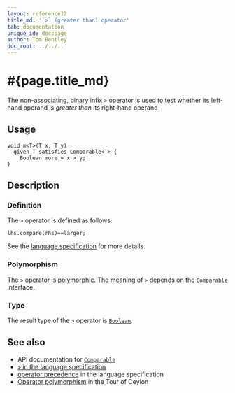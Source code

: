 ```yaml
---
layout: reference12
title_md: '`>` (greater than) operator'
tab: documentation
unique_id: docspage
author: Tom Bentley
doc_root: ../../..
---
```


# #{page.title_md}

The non-associating, binary infix `>` operator is used to test whether its left-hand 
operand is *greater than* its right-hand operand

## Usage 

<!-- try: -->
    void m<T>(T x, T y) 
      given T satisfies Comparable<T> {
        Boolean more = x > y;
    }

## Description

### Definition

The `>` operator is defined as follows:

<!-- check:none -->
<!-- try: -->
    lhs.compare(rhs)==larger;

See the [language specification](#{site.urls.spec_current}#equalitycomparison) for more details.

### Polymorphism

The `>` operator is [polymorphic](#{page.doc_root}/reference/operator/operator-polymorphism). 
The meaning of `>` depends on the 
[`Comparable`](#{site.urls.apidoc_1_1}/Comparable.type.html) interface.

### Type

The result type of the `>` operator is [`Boolean`](#{site.urls.apidoc_1_1}/Boolean.type.html).

## See also

* API documentation for [`Comparable`](#{site.urls.apidoc_1_1}/Comparable.type.html)
* [`>` in the language specification](#{site.urls.spec_current}#equalitycomparison)
* [operator precedence](#{site.urls.spec_current}#operatorprecedence) in the 
  language specification
* [Operator polymorphism](#{page.doc_root}/tour/language-module/#operator_polymorphism) 
  in the Tour of Ceylon

